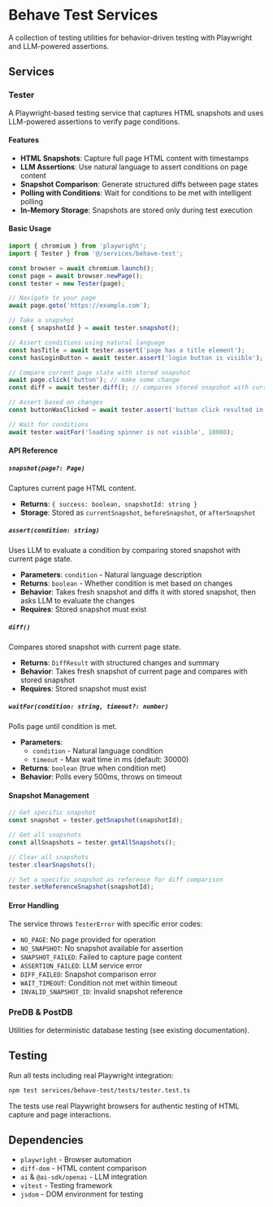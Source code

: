 # Behave Test Services

A collection of testing utilities for behavior-driven testing with Playwright and LLM-powered assertions.

## Services

### Tester

A Playwright-based testing service that captures HTML snapshots and uses LLM-powered assertions to verify page conditions.

#### Features

- **HTML Snapshots**: Capture full page HTML content with timestamps
- **LLM Assertions**: Use natural language to assert conditions on page content
- **Snapshot Comparison**: Generate structured diffs between page states
- **Polling with Conditions**: Wait for conditions to be met with intelligent polling
- **In-Memory Storage**: Snapshots are stored only during test execution

#### Basic Usage

```typescript
import { chromium } from 'playwright';
import { Tester } from '@/services/behave-test';

const browser = await chromium.launch();
const page = await browser.newPage();
const tester = new Tester(page);

// Navigate to your page
await page.goto('https://example.com');

// Take a snapshot
const { snapshotId } = await tester.snapshot();

// Assert conditions using natural language
const hasTitle = await tester.assert('page has a title element');
const hasLoginButton = await tester.assert('login button is visible');

// Compare current page state with stored snapshot
await page.click('button'); // make some change
const diff = await tester.diff(); // compares stored snapshot with current page state

// Assert based on changes
const buttonWasClicked = await tester.assert('button click resulted in visible changes');

// Wait for conditions
await tester.waitFor('loading spinner is not visible', 10000);
```

#### API Reference

##### `snapshot(page?: Page)`
Captures current page HTML content.

- **Returns**: `{ success: boolean, snapshotId: string }`
- **Storage**: Stored as `currentSnapshot`, `beforeSnapshot`, or `afterSnapshot`

##### `assert(condition: string)`
Uses LLM to evaluate a condition by comparing stored snapshot with current page state.

- **Parameters**: `condition` - Natural language description
- **Returns**: `boolean` - Whether condition is met based on changes
- **Behavior**: Takes fresh snapshot and diffs it with stored snapshot, then asks LLM to evaluate the changes
- **Requires**: Stored snapshot must exist

##### `diff()`
Compares stored snapshot with current page state.

- **Returns**: `DiffResult` with structured changes and summary
- **Behavior**: Takes fresh snapshot of current page and compares with stored snapshot
- **Requires**: Stored snapshot must exist

##### `waitFor(condition: string, timeout?: number)`
Polls page until condition is met.

- **Parameters**:
  - `condition` - Natural language condition
  - `timeout` - Max wait time in ms (default: 30000)
- **Returns**: `boolean` (true when condition met)
- **Behavior**: Polls every 500ms, throws on timeout

#### Snapshot Management

```typescript
// Get specific snapshot
const snapshot = tester.getSnapshot(snapshotId);

// Get all snapshots
const allSnapshots = tester.getAllSnapshots();

// Clear all snapshots
tester.clearSnapshots();

// Set a specific snapshot as reference for diff comparison
tester.setReferenceSnapshot(snapshotId);
```

#### Error Handling

The service throws `TesterError` with specific error codes:

- `NO_PAGE`: No page provided for operation
- `NO_SNAPSHOT`: No snapshot available for assertion
- `SNAPSHOT_FAILED`: Failed to capture page content
- `ASSERTION_FAILED`: LLM service error
- `DIFF_FAILED`: Snapshot comparison error
- `WAIT_TIMEOUT`: Condition not met within timeout
- `INVALID_SNAPSHOT_ID`: Invalid snapshot reference

### PreDB & PostDB

Utilities for deterministic database testing (see existing documentation).

## Testing

Run all tests including real Playwright integration:

```bash
npm test services/behave-test/tests/tester.test.ts
```

The tests use real Playwright browsers for authentic testing of HTML capture and page interactions.

## Dependencies

- `playwright` - Browser automation
- `diff-dom` - HTML content comparison
- `ai` & `@ai-sdk/openai` - LLM integration
- `vitest` - Testing framework
- `jsdom` - DOM environment for testing